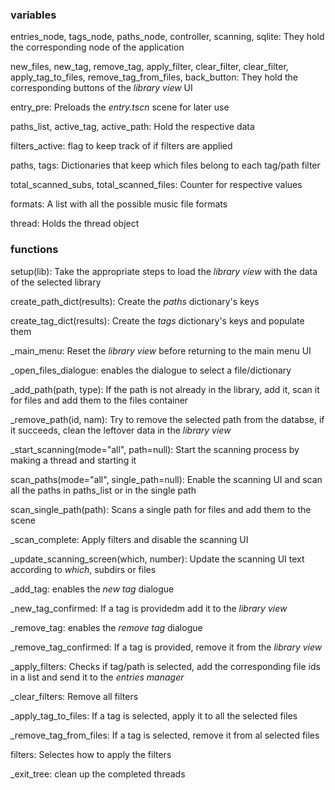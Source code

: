 ### variables
entries_node, tags_node, paths_node, controller, scanning, sqlite:
They hold the corresponding node of the application

new_files, new_tag, remove_tag, apply_filter, clear_filter, clear_filter, apply_tag_to_files, remove_tag_from_files, back_button:
They hold the corresponding buttons of the *library view* UI

entry_pre:
Preloads the *entry.tscn* scene for later use

paths_list, active_tag, active_path:
Hold the respective data

filters_active:
flag to keep track of if filters are applied

paths, tags:
Dictionaries that keep which files belong to each tag/path filter

total_scanned_subs, total_scanned_files:
Counter for respective values

formats:
A list with all the possible music file formats

thread:
Holds the thread object




### functions
setup(lib):
Take the appropriate steps to load the *library view* with the data of the selected library

create_path_dict(results):
Create the *paths* dictionary's keys

create_tag_dict(results):
Create the *tags* dictionary's keys and populate them

\_main_menu:
Reset the *library view* before returning to the main menu UI

\_open_files_dialogue:
enables the dialogue to select a file/dictionary

\_add_path(path, type):
If the path is not already in the library, add it, scan it for files and add them to the files container

\_remove_path(id, nam):
Try to remove the selected path from the databse, if it succeeds, clean the leftover data in the *library view*

\_start_scanning(mode="all", path=null):
Start the scanning process by making a thread and starting it

scan_paths(mode="all", single_path=null):
Enable the scanning UI and scan all the paths in paths_list or in the single path

scan_single_path(path):
Scans a single path for files and add them to the scene

\_scan_complete:
Apply filters and disable the scanning UI

\_update_scanning_screen(which, number):
Update the scanning UI text according to *which*, subdirs or files

\_add_tag:
enables the *new tag* dialogue

\_new_tag_confirmed:
If a tag is providedm add it to the *library view*

\_remove_tag:
enables the *remove tag* dialogue

\_remove_tag_confirmed:
If a tag is provided, remove it from the *library view*

\_apply_filters:
Checks if tag/path is selected, add the corresponding file ids in a list and send it to the *entries manager*

\_clear_filters:
Remove all filters

\_apply_tag_to_files:
If a tag is selected, apply it to all the selected files

\_remove_tag_from_files:
If a tag is selected, remove it from al selected files

filters:
Selectes how to apply the filters

\_exit_tree:
clean up the completed threads